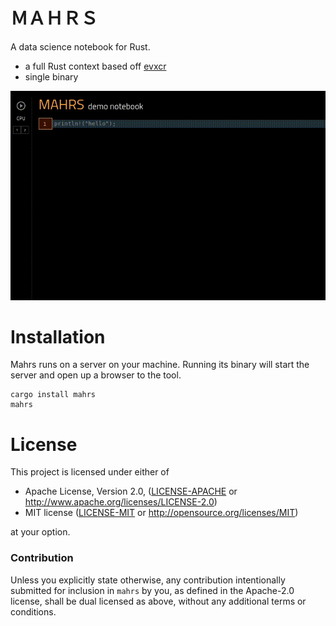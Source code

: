 # ＭＡＨＲＳ

A data science notebook for Rust.

* a full Rust context based off [evxcr](https://github.com/google/evcxr) 
* single binary

![](mahrs.gif)

# Installation

Mahrs runs on a server on your machine. Running its binary will start the server and open up a browser to the tool.

```
cargo install mahrs
mahrs
```

# License

This project is licensed under either of

 * Apache License, Version 2.0, ([LICENSE-APACHE](LICENSE-APACHE) or
   http://www.apache.org/licenses/LICENSE-2.0)
 * MIT license ([LICENSE-MIT](LICENSE-MIT) or
   http://opensource.org/licenses/MIT)

at your option.


### Contribution

Unless you explicitly state otherwise, any contribution intentionally submitted
for inclusion in `mahrs` by you, as defined in the Apache-2.0 license, shall be
dual licensed as above, without any additional terms or conditions.
